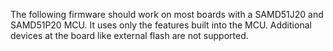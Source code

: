 The following firmware should work on most boards with a
SAMD51J20 and SAMD51P20 MCU. It uses only the features built into
the MCU. Additional devices at the board like external flash
are not supported.
